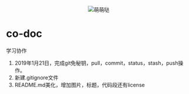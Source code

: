 <p align="center" >
  <img src="https://raw.github.com/ljxf/asset/co-doc/1.jpg" alt="萌萌哒" title="萌萌哒">
  <!-- https://github.com/ljxf/asset/blob/master/co-doc/1.jpg -->
</p>

# co-doc
学习协作

1. 2019年1月21日，完成git免秘钥，pull，commit，status，stash，push操作。
2. 新建.gitignore文件
3. README.md美化，增加图片，标题，代码段还有license